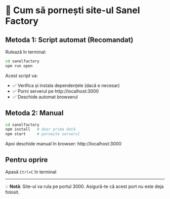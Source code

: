 # 🚀 Cum să pornești site-ul Sanel Factory

## Metoda 1: Script automat (Recomandat)
Rulează în terminal:
```bash
cd sanelfactory
npm run open
```

Acest script va:
- ✅ Verifica și instala dependențele (dacă e necesar)
- ✅ Porni serverul pe http://localhost:3000
- ✅ Deschide automat browserul

## Metoda 2: Manual
```bash
cd sanelfactory
npm install   # doar prima dată
npm start     # pornește serverul
```
Apoi deschide manual în browser: http://localhost:3000

## Pentru oprire
Apasă `Ctrl+C` în terminal

---
💡 **Notă**: Site-ul va rula pe portul 3000. Asigură-te că acest port nu este deja folosit.